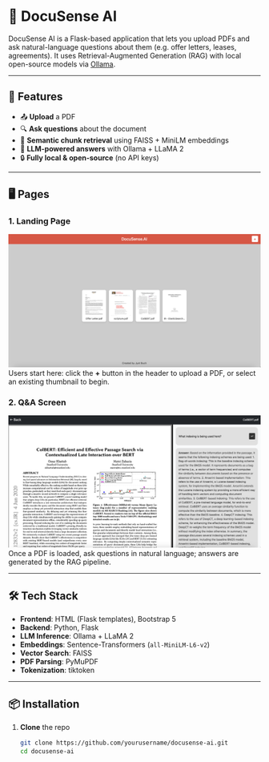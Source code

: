 # 📄 DocuSense AI

DocuSense AI is a Flask-based application that lets you upload PDFs and ask natural-language questions about them (e.g. offer letters, leases, agreements). It uses Retrieval-Augmented Generation (RAG) with local open-source models via [Ollama](https://ollama.com).

---

## 🚀 Features

- 📤 **Upload** a PDF  
- 🔍 **Ask questions** about the document  
- 🧠 **Semantic chunk retrieval** using FAISS + MiniLM embeddings  
- 🤖 **LLM-powered answers** with Ollama + LLaMA 2  
- 🔒 **Fully local & open-source** (no API keys)

---

## 🖥️ Pages

### 1. Landing Page  
![Landing Page](images/Landing%20Page.png)  
Users start here: click the **+** button in the header to upload a PDF, or select an existing thumbnail to begin.

### 2. Q&A Screen  
![Q&A Screen](images/QnA%20Screen.png)  
Once a PDF is loaded, ask questions in natural language; answers are generated by the RAG pipeline.

---

## 🛠️ Tech Stack

- **Frontend**: HTML (Flask templates), Bootstrap 5  
- **Backend**: Python, Flask  
- **LLM Inference**: Ollama + LLaMA 2  
- **Embeddings**: Sentence-Transformers (`all-MiniLM-L6-v2`)  
- **Vector Search**: FAISS  
- **PDF Parsing**: PyMuPDF  
- **Tokenization**: tiktoken  

---

## 📦 Installation

1. **Clone** the repo  
   ```bash
   git clone https://github.com/yourusername/docusense-ai.git
   cd docusense-ai